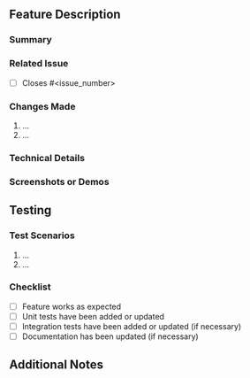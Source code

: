 ## Feature Description  
### Summary  
<!-- Briefly describe the feature being added and its purpose. -->  

### Related Issue  
<!-- Link to any related issue if available. -->  
- [ ] Closes #<issue_number>  

### Changes Made  
<!-- List and describe the main changes implemented for this feature. -->  
1. ...  
2. ...  

### Technical Details  
<!-- Provide any important technical details about the implementation, such as design patterns, APIs used, or libraries introduced. -->  

### Screenshots or Demos  
<!-- Include screenshots, GIFs, or video demos to showcase the new feature. -->  

## Testing  
### Test Scenarios  
<!-- Describe the scenarios used to test the feature. Include edge cases, if any. -->  
1. ...  
2. ...  

### Checklist  
- [ ] Feature works as expected  
- [ ] Unit tests have been added or updated  
- [ ] Integration tests have been added or updated (if necessary)  
- [ ] Documentation has been updated (if necessary)  

## Additional Notes  
<!-- Add any other relevant information, such as limitations, potential improvements, or next steps. -->  

